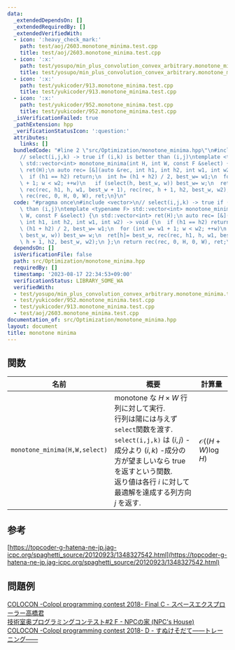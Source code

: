 ```yaml
---
data:
  _extendedDependsOn: []
  _extendedRequiredBy: []
  _extendedVerifiedWith:
  - icon: ':heavy_check_mark:'
    path: test/aoj/2603.monotone_minima.test.cpp
    title: test/aoj/2603.monotone_minima.test.cpp
  - icon: ':x:'
    path: test/yosupo/min_plus_convolution_convex_arbitrary.monotone_minima.test.cpp
    title: test/yosupo/min_plus_convolution_convex_arbitrary.monotone_minima.test.cpp
  - icon: ':x:'
    path: test/yukicoder/913.monotone_minima.test.cpp
    title: test/yukicoder/913.monotone_minima.test.cpp
  - icon: ':x:'
    path: test/yukicoder/952.monotone_minima.test.cpp
    title: test/yukicoder/952.monotone_minima.test.cpp
  _isVerificationFailed: true
  _pathExtension: hpp
  _verificationStatusIcon: ':question:'
  attributes:
    links: []
  bundledCode: "#line 2 \"src/Optimization/monotone_minima.hpp\"\n#include <vector>\n\
    // select(i,j,k) -> true if (i,k) is better than (i,j)\ntemplate <typename F>\
    \ std::vector<int> monotone_minima(int H, int W, const F &select) {\n std::vector<int>\
    \ ret(H);\n auto rec= [&](auto &rec, int h1, int h2, int w1, int w2) -> void {\n\
    \  if (h1 == h2) return;\n  int h= (h1 + h2) / 2, best_w= w1;\n  for (int w= w1\
    \ + 1; w < w2; ++w)\n   if (select(h, best_w, w)) best_w= w;\n  ret[h]= best_w,\
    \ rec(rec, h1, h, w1, best_w + 1), rec(rec, h + 1, h2, best_w, w2);\n };\n return\
    \ rec(rec, 0, H, 0, W), ret;\n}\n"
  code: "#pragma once\n#include <vector>\n// select(i,j,k) -> true if (i,k) is better\
    \ than (i,j)\ntemplate <typename F> std::vector<int> monotone_minima(int H, int\
    \ W, const F &select) {\n std::vector<int> ret(H);\n auto rec= [&](auto &rec,\
    \ int h1, int h2, int w1, int w2) -> void {\n  if (h1 == h2) return;\n  int h=\
    \ (h1 + h2) / 2, best_w= w1;\n  for (int w= w1 + 1; w < w2; ++w)\n   if (select(h,\
    \ best_w, w)) best_w= w;\n  ret[h]= best_w, rec(rec, h1, h, w1, best_w + 1), rec(rec,\
    \ h + 1, h2, best_w, w2);\n };\n return rec(rec, 0, H, 0, W), ret;\n}"
  dependsOn: []
  isVerificationFile: false
  path: src/Optimization/monotone_minima.hpp
  requiredBy: []
  timestamp: '2023-08-17 22:34:53+09:00'
  verificationStatus: LIBRARY_SOME_WA
  verifiedWith:
  - test/yosupo/min_plus_convolution_convex_arbitrary.monotone_minima.test.cpp
  - test/yukicoder/952.monotone_minima.test.cpp
  - test/yukicoder/913.monotone_minima.test.cpp
  - test/aoj/2603.monotone_minima.test.cpp
documentation_of: src/Optimization/monotone_minima.hpp
layout: document
title: monotone minima
---
```


## 関数

| 名前         | 概要                                                 | 計算量                         |
| ------------ | ---------------------------------------------------- | ------------------------------ |
| `monotone_minima(H,W,select)` | monotone な $H\times W$ 行列に対して実行.<br> 行列は陽には与えず`select`関数を渡す.<br> `select(i,j,k)` は $(i,j)$ -成分より $(i,k)$ -成分の方が望ましいなら true を返すという関数.<br> 返り値は各行 $i$ に対して最適解を達成する列方向 $j$ を返す.                |           $\mathcal{O}((H+W)\log H)$             |

## 参考
[https://topcoder-g-hatena-ne-jp.jag-icpc.org/spaghetti_source/20120923/1348327542.html](https://topcoder-g-hatena-ne-jp.jag-icpc.org/spaghetti_source/20120923/1348327542.html)
## 問題例
[COLOCON -Colopl programming contest 2018- Final C - スペースエクスプローラー高橋君](https://atcoder.jp/contests/colopl2018-final/tasks/colopl2018_final_c) \
[技術室奥プログラミングコンテスト#2 F - NPCの家 (NPC's House)](https://atcoder.jp/contests/tkppc2/tasks/tkppc2016_f) \
[COLOCON -Colopl programming contest 2018- D - すぬけそだて――トレーニング―― ](https://atcoder.jp/contests/colopl2018-qual/tasks/colopl2018_qual_d)